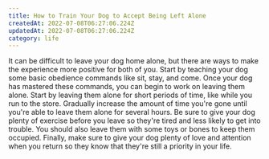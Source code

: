 ```yaml
---
title: How to Train Your Dog to Accept Being Left Alone
createdAt: 2022-07-08T06:27:06.224Z
updatedAt: 2022-07-08T06:27:06.224Z
category: life
---
```


It can be difficult to leave your dog home alone, but there are ways to make the experience more positive for both of you. Start by teaching your dog some basic obedience commands like sit, stay, and come. Once your dog has mastered these commands, you can begin to work on leaving them alone. Start by leaving them alone for short periods of time, like while you run to the store. Gradually increase the amount of time you're gone until you're able to leave them alone for several hours. Be sure to give your dog plenty of exercise before you leave so they're tired and less likely to get into trouble. You should also leave them with some toys or bones to keep them occupied. Finally, make sure to give your dog plenty of love and attention when you return so they know that they're still a priority in your life.
